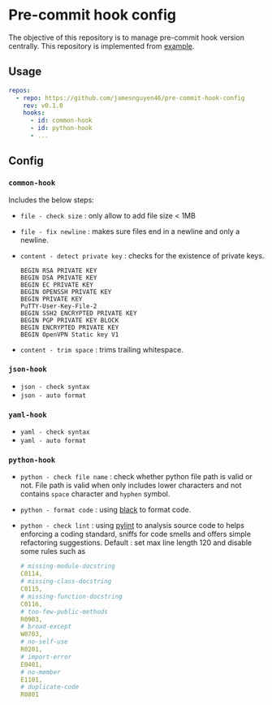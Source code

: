 # Pre-commit hook config

The objective of this repository is to manage pre-commit hook version centrally. This repository is implemented from [example](https://github.com/pre-commit/pre-commit/issues/731#issuecomment-376945745).

## Usage

```yaml
repos:
  - repo: https://github.com/jamesnguyen46/pre-commit-hook-config
    rev: v0.1.0
    hooks:
      - id: common-hook
      - id: python-hook
      - ...
```
## Config

### `common-hook`

Includes the below steps:

- `file - check size` : only allow to add file size < 1MB
- `file - fix newline` : makes sure files end in a newline and only a newline.
- `content - detect private key` : checks for the existence of private keys.

  ```
  BEGIN RSA PRIVATE KEY
  BEGIN DSA PRIVATE KEY
  BEGIN EC PRIVATE KEY
  BEGIN OPENSSH PRIVATE KEY
  BEGIN PRIVATE KEY
  PuTTY-User-Key-File-2
  BEGIN SSH2 ENCRYPTED PRIVATE KEY
  BEGIN PGP PRIVATE KEY BLOCK
  BEGIN ENCRYPTED PRIVATE KEY
  BEGIN OpenVPN Static key V1
  ```

- `content - trim space` : trims trailing whitespace.

### `json-hook`

- `json - check syntax`
- `json - auto format`

### `yaml-hook`

- `yaml - check syntax`
- `yaml - auto format`

### `python-hook`

- `python - check file name` : check whether python file path is valid or not. File path is valid when only includes lower characters and not contains `space` character and `hyphen` symbol.
- `python - format code` : using [black](https://github.com/psf/black) to format code.
- `python - check lint` : using [pylint](https://github.com/pycqa/pylint) to analysis source code to helps enforcing a coding standard, sniffs for code smells and offers simple refactoring suggestions.
Default : set max line length 120 and disable some rules such as

  ```yaml
  # missing-module-docstring
  C0114,
  # missing-class-docstring
  C0115,
  # missing-function-docstring
  C0116,
  # too-few-public-methods
  R0903,
  # broad-except
  W0703,
  # no-self-use
  R0201,
  # import-error
  E0401,
  # no-member
  E1101,
  # duplicate-code
  R0801
  ```
